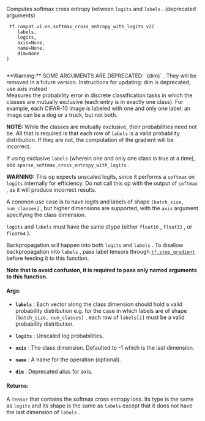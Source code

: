 Computes softmax cross entropy between  `logits`  and  `labels` . (deprecated arguments)



```
 tf.compat.v1.nn.softmax_cross_entropy_with_logits_v2(
    labels,
    logits,
    axis=None,
    name=None,
    dim=None
)
 
```


<aside class="warning">**Warning:**  SOME ARGUMENTS ARE DEPRECATED:  `(dim)` . They will be removed in a future version.
Instructions for updating:
dim is deprecated, use axis instead</aside>
Measures the probability error in discrete classification tasks in which the
classes are mutually exclusive (each entry is in exactly one class).  For
example, each CIFAR-10 image is labeled with one and only one label: an image
can be a dog or a truck, but not both.

**NOTE:**   While the classes are mutually exclusive, their probabilities
need not be.  All that is required is that each row of  `labels`  is
a valid probability distribution.  If they are not, the computation of the
gradient will be incorrect.

If using exclusive  `labels`  (wherein one and only
one class is true at a time), see  `sparse_softmax_cross_entropy_with_logits` .

**WARNING:**  This op expects unscaled logits, since it performs a  `softmax` 
on  `logits`  internally for efficiency.  Do not call this op with the
output of  `softmax` , as it will produce incorrect results.

A common use case is to have logits and labels of shape
 `[batch_size, num_classes]` , but higher dimensions are supported, with
the  `axis`  argument specifying the class dimension.

 `logits`  and  `labels`  must have the same dtype (either  `float16` ,  `float32` ,
or  `float64` ).

Backpropagation will happen into both  `logits`  and  `labels` .  To disallow
backpropagation into  `labels` , pass label tensors through [ `tf.stop_gradient` ](https://tensorflow.google.cn/api_docs/python/tf/stop_gradient)
before feeding it to this function.

<strong>Note that to avoid confusion, it is required to pass only named arguments to
this function.</strong>



#### Args:

- **`labels`** : Each vector along the class dimension should hold a valid
probability distribution e.g. for the case in which labels are of shape
 `[batch_size, num_classes]` , each row of  `labels[i]`  must be a valid
probability distribution.

- **`logits`** : Unscaled log probabilities.

- **`axis`** : The class dimension. Defaulted to -1 which is the last dimension.

- **`name`** : A name for the operation (optional).

- **`dim`** : Deprecated alias for axis.



#### Returns:
A  `Tensor`  that contains the softmax cross entropy loss. Its type is the
same as  `logits`  and its shape is the same as  `labels`  except that it does
not have the last dimension of  `labels` .

